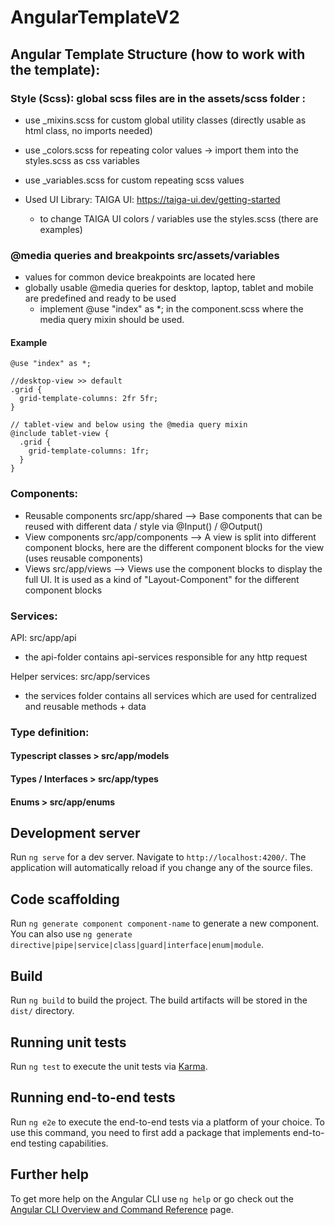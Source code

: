 # AngularTemplateV2

## Angular Template Structure (how to work with the template):

### Style (Scss): global scss files are in the assets/scss folder :

- use _mixins.scss for custom global utility classes (directly usable as html class, no imports needed)

- use _colors.scss for repeating color values -> import them into the styles.scss as css variables
- use _variables.scss for custom repeating scss values
- Used UI Library: TAIGA UI: https://taiga-ui.dev/getting-started
  - to change TAIGA UI colors / variables use the styles.scss (there are examples)

### @media queries and breakpoints src/assets/variables

- values for common device breakpoints are located here
- globally usable @media queries for desktop, laptop, tablet and mobile are predefined and ready to be used
  - implement @use "index" as *; in the component.scss where the media query mixin should be used.

#### Example

```
@use "index" as *;

//desktop-view >> default
.grid {
  grid-template-columns: 2fr 5fr;
}

// tablet-view and below using the @media query mixin
@include tablet-view {
  .grid {
    grid-template-columns: 1fr;
  }
}
```

### Components:

- Reusable components src/app/shared --> Base components that can be reused with different data / style via @Input() / @Output()
- View components src/app/components --> A view is split into different component blocks, here are the different component blocks for the view (uses reusable components)
- Views src/app/views --> Views use the component blocks to display the full UI. It is used as a kind of "Layout-Component" for the different component blocks

### Services:

API: src/app/api

- the api-folder contains api-services responsible for any http request

Helper services: src/app/services

- the services folder contains all services which are used for centralized and reusable methods + data

### Type definition:

#### Typescript classes >  src/app/models

#### Types / Interfaces >  src/app/types

#### Enums > src/app/enums

##

##

## Development server

Run `ng serve` for a dev server. Navigate to `http://localhost:4200/`. The application will automatically reload if you change any of the source files.

## Code scaffolding

Run `ng generate component component-name` to generate a new component. You can also use `ng generate directive|pipe|service|class|guard|interface|enum|module`.

## Build

Run `ng build` to build the project. The build artifacts will be stored in the `dist/` directory.

## Running unit tests

Run `ng test` to execute the unit tests via [Karma](https://karma-runner.github.io).

## Running end-to-end tests

Run `ng e2e` to execute the end-to-end tests via a platform of your choice. To use this command, you need to first add a package that implements end-to-end testing capabilities.

## Further help

To get more help on the Angular CLI use `ng help` or go check out the [Angular CLI Overview and Command Reference](https://angular.io/cli) page.
